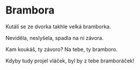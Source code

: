 # Brambora

Kutálí se ze dvorka
takhle velká bramborka.

Neviděla, neslyšela,
spadla na ni závora.

Kam koukáš, ty závoro?
Na tebe, ty bramboro.

Kdyby tudy projel vláček,
byl by z tebe bramboráček!
